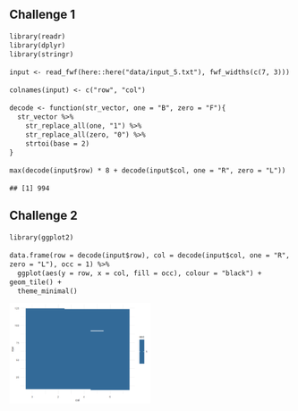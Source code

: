 ## Challenge 1

    library(readr)
    library(dplyr)
    library(stringr)

    input <- read_fwf(here::here("data/input_5.txt"), fwf_widths(c(7, 3)))

    colnames(input) <- c("row", "col")

    decode <- function(str_vector, one = "B", zero = "F"){
      str_vector %>% 
        str_replace_all(one, "1") %>% 
        str_replace_all(zero, "0") %>% 
        strtoi(base = 2)
    }

    max(decode(input$row) * 8 + decode(input$col, one = "R", zero = "L"))

    ## [1] 994

## Challenge 2

    library(ggplot2)

    data.frame(row = decode(input$row), col = decode(input$col, one = "R", zero = "L"), occ = 1) %>% 
      ggplot(aes(y = row, x = col, fill = occ), colour = "black") + geom_tile() +
      theme_minimal()

<img src="day5_files/figure-markdown_strict/unnamed-chunk-2-1.png" width="50%" />
